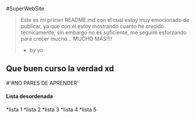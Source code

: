 #SuperWebSite
>Este es mi primer README.md con el cual estoy muy emocionado de publicar, ya que con el estoy mostrando cuanto he crecido tecnicamente, sin embargo no es suficiente, me seguiré esforzando para crecer mucho... MUCHO MÁS!!!!
>- by yo

## Que buen curso la verdad xd
#'#NO PARES DE APRENDER'

#### Lista desordenada
*lista 1
*lista 2
*lista 3
*lista 4
*lista 5
